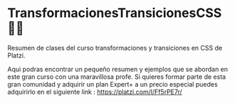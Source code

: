 # TransformacionesTransicionesCSS 💚🤗
Resumen de clases del curso transformaciones y transiciones en CSS de Platzi.

Aqui podras encontrar un pequeño resumen y ejemplos que se abordan en este gran curso con una maravillosa profe.
Si quieres formar parte de esta gran comunidad y adquirir un plan Expert+ a un precio especial puedes adquirirlo en
el siguiente link :
https://platzi.com/l/Ff5rPE7r/ 
